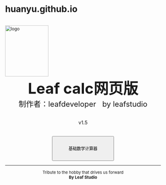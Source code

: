 # huanyu.github.io
<!DOCTYPE html>
<html lang="zh">
<head>
	<meta charset="UTF-8">
	<meta name="viewport" content="width=device-width, initial-scale=1.0">
	<meta http-equiv="X-UA-Compatible" content="ie=edge">
	<title>leaf calc 网页版本</title>
</head>
<body>
	<!--<body background="background2.jpg"/>-->
	<br />
	<img src="1.png" width="140" height="165" alt="logo" />
	<!--<img src="w1.png" height="100" width="100" align="right" alt="logo"/>-->
	<div class="主体" style="text-align:center;">
	<font size="8"><b>Leaf calc网页版</b></font><br />
	<font size="5">制作者：leafdeveloper&nbsp;&nbsp;&nbsp;by&nbsp;leafstudio</font><br /><br />
	<br />
	<font size="3">v1.5</font><br /><br /><br />
	<a href="calc.html" target="_blank">
	<input type="button" value="基础数学计算器" id="jcsxjsq" style="height: 80px;width: 200px" /><br>
	</a>
	</div>
	  <hr />
	  <div class="主体" style="text-align:center;"> 
		<font size="2">Tribute to the hobby that drives us forward<br /><b>By Leaf Studio</b></font>
	</div>
</body>
</html>

